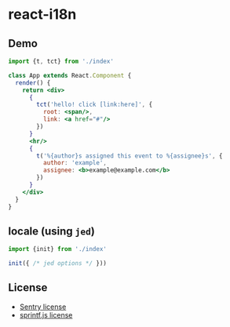 # react-i18n

## Demo
```jsx
import {t, tct} from './index'

class App extends React.Component {
  render() {
    return <div>
      {
        tct('hello! click [link:here]', {
          root: <span/>,
          link: <a href="#"/>
        })
      }
      <hr/>
      {
        t('%{author}s assigned this event to %{assignee}s', {
          author: 'example',
          assignee: <b>example@example.com</b>
        })
      }
    </div>
  }
}
```

## locale (using `jed`)
```jsx
import {init} from './index'

init({ /* jed options */ }))
```

## License

- [Sentry license](./LICENSE-Sentry)
- [sprintf.js license](./LICENSE-sprintfjs)
